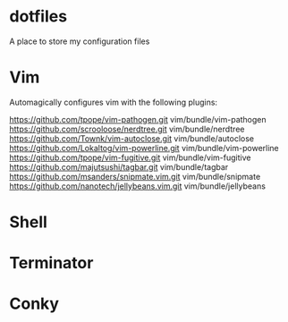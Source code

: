 dotfiles
========

A place to store my configuration files

Vim
=======

Automagically configures vim with the following plugins:

https://github.com/tpope/vim-pathogen.git vim/bundle/vim-pathogen
https://github.com/scrooloose/nerdtree.git vim/bundle/nerdtree
https://github.com/Townk/vim-autoclose.git vim/bundle/autoclose
https://github.com/Lokaltog/vim-powerline.git vim/bundle/vim-powerline
https://github.com/tpope/vim-fugitive.git vim/bundle/vim-fugitive
https://github.com/majutsushi/tagbar.git vim/bundle/tagbar
https://github.com/msanders/snipmate.vim.git vim/bundle/snipmate
https://github.com/nanotech/jellybeans.vim.git vim/bundle/jellybeans


Shell
=======

Terminator
=======

Conky
=======

